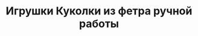 ---
title: Игрушки Куколки из фетра ручной работы
description: Купить игрушки Куколки из фетра ручной работы в магазине KiddyTrick

layout: product
permalink: /:path

weight: 31

product-name: 'Куколки'
product-desc: '<p>Набор плоских кукол из фетра для игры с переодеванием. В набор входят три куколки, пять нарядов и шкаф. Куколки и наряды двухсторонние. В дверцу шкафа с внутренней стороны вшито пластиковое зеркало.</p>'

product-video: '<div style="position:relative;height:0;padding-bottom:56.25%"><iframe src="https://www.youtube.com/embed/7pboyM98nf0" width="640" height="360" frameborder="0" style="position:absolute;width:100%;height:100%;left:0" allowfullscreen></iframe></div>'

product-price: 900

product-year: "от 3 лет"
product-size: "14 см"
product-time: "4-6 дней"

related:
- igrovoy-kovrik-cvetochek
- mini-knizhka-ogorod
- krestiki-noliki-derevo
- krestiki-noliki-kosmos
---